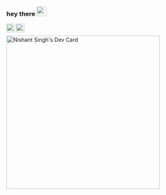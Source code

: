 ### hey there <img src="https://media.giphy.com/media/hvRJCLFzcasrR4ia7z/giphy.gif" width="25px">
<a href="https://twitter.com/the_nishant_sgh">
  <img align="left" alt="Nishant Singh" | Twitter" width="22px" src="https://raw.githubusercontent.com/peterthehan/peterthehan/master/assets/twitter.svg" />
</a>
<a href="https://www.linkedin.com/in/thenishantksingh/">
  <img align="left" alt="Nishant's LinkedIN" width="22px" src="https://raw.githubusercontent.com/peterthehan/peterthehan/master/assets/linkedin.svg" />
</a>

</br>

<a href="https://app.daily.dev/nishantsingh"><img src="https://api.daily.dev/devcards/6adc8f91fd0740c0929b5016210ffeb1.png?r=7yj" width="400" alt="Nishant Singh's Dev Card"/></a>

<!--
**the-nishant-singh/the-nishant-singh** is a ✨ _special_ ✨ repository because its `README.md` (this file) appears on your GitHub profile.

Here are some ideas to get you started:

- 🔭 I’m currently working on ...
- 🌱 I’m currently learning ...
- 👯 I’m looking to collaborate on ...
- 🤔 I’m looking for help with ...
- 💬 Ask me about ...
- 📫 How to reach me: ...
- 😄 Pronouns: ...
- ⚡ Fun fact: ...
-->
